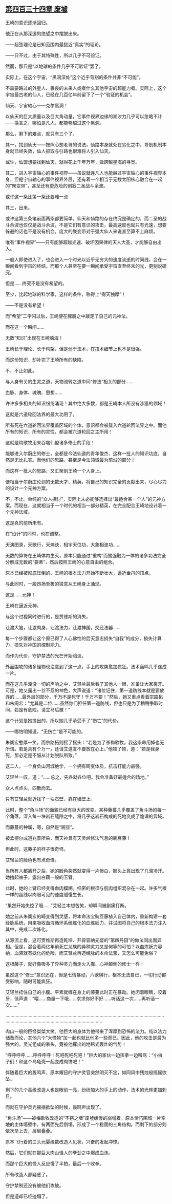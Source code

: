 ## [第四百三十四章 废墟](https://www.xxbiquge.com/11_11207/9198222.html)


  王崎的意识逐渐回归。

  他正在从那深邃的绝望之中摆脱出来。

  ——超弦理论是已知范围内最接近“真实”的理论。

  ——只不过，由于其特殊性，所以几乎不可验证。

  然而，那只是“以地球的条件几乎不可验证”罢了。

  实际上，在这个宇宙，“黑洞深处”这个近乎苛刻的条件并非“不可能”。

  不需要路过的外星人、善良的未来人或者什么其他宇宙的超能力者。实际上，这个宇宙最古老的仙人，已经在几百亿年前留下了一个“验证的机会”。

  仙天、宇宙轴心——克尔黑洞！

  以仙天的巨大质量以及巨大角动量，它事件视界边缘的潮汐力几乎可以忽略不计——换言之，哪怕是凡人，都能够越过这个黑洞。

  那么，剩下的难点，就只有三个了。

  其一，找到仙天——按照心想老哥的说法，仙路本身就处在劣化之中，导航机制本身就已经失效，仙人抓取与引路也很难将人引入仙天。

  或许，仙盟想要找到仙天，就得花上千年万年，做跨越星海的寻觅。

  其二，进入宇宙轴心的事件视界——虽说就连凡人也能越过宇宙轴心的事件视界本身，但是宇宙轴心的事件视界外层，还有着一个相当于无数太阳核心融合在一起的“聚变带”，甚至还有更危险的创寂二圣战斗余波。

  或许这一条比第一条还要难一点

  其三，出来。

  或许这第三条笔前面两条都要简单。仙天和仙路的存在终究是确定的，而二圣的战斗余波也仅仅是战斗余波，不是它们有意识的攻击，最高速度也就只有光速，想要躲避的话也不是没有机会。庞大的聚变带对于强大仙人来说甚至算不上麻烦。

  唯有“事件视界”——只有能够超越光速、破坏因果律的天人大圣，才能够自由出入。

  一般人即使进入了，也会进入一个时光以近乎无穷大的速度流逝的时间线，会在一瞬间看到宇宙的终结。而那个人甚至在要一瞬间承受宇宙直至终末的光，更别说研究。

  但是……终究不是没有希望的。

  至少，比起地球的科学家，这样的条件，称得上“得天独厚”！

  ——不是没有希望！

  而“希望”二字闪过后，王崎便在朦胧之中敲定了自己的元神法。

  而在这一个瞬间……

  无数“知识”出现在王崎脑海！

  王崎长于理论、长于构架，但是弱于法术，在技术细节上也不是很强。

  而这份知识，却补完了王崎所有的缺陷。

  不，不止如此。

  与人身有关的生灵之道，天物流转之道中同“修法”相关的部分……

  血脉、身体、魂魄、思想……

  许许多多相关的知识纷纷涌现！其中绝大多数，都是王崎本人所没有涉猎的领域！

  这就是六道轮回法界的最大功用了。

  所有死在六道轮回法界覆盖区域的个体，意识都会被载入六道轮回法界之中。而他所有的知识，所有的灵性，都会被六道轮回之主所用！

  这就是梅歌牧用来吞噬仙盟诸多修士的手段！

  能够进入尔蔚庄的修士，全都是今法仙道的青年俊杰、这样一批人的知识功底，自然是无比扎实。而他们的思路，甚至是今法领域最为前沿的部分！

  而这样一批人的思路，又汇聚到王崎一个人身上。

  便相当于尔蔚庄论剑的无数天才、精英，将自己的知识完全的贡献出来，尽心尽力的设计一个元神方案。

  不，不止。单纯的“众人探讨”，实际上未必能够选择出“最适合某一个人”的元神方案。而现在，这就相当于一个时代的相当一部分精英，在完全配合王崎地设计着一个元神法域。

  这是真的前所未有。

  在“设计”的同时，也在调整。

  天演图录，天歌行，天熵诀，相宇天位功，大象相波功……

  无数的算符在王崎体内生灭，原本只能通过“重构”而勉强融为一体的诸多功法完全分解成无数的“要素”，然后按照王崎的心意自由的组合。

  原本已经被彻底压倒的、王崎的根本法力开始不断壮大，逼近金丹的顶点。

  与此同时，一股昂扬至极的锐意从王崎身上涌现。

  这是……元神！

  王崎在逼近元神。

  与这个过程同时进行的，是贾维斯的消失。

  让渡大脑，让渡肉身，让渡法力，让渡神国，交还法器……

  每一个步骤都让这个原已得了人心佛性的后天意志损失“自我”的成分，损失计算力，损失对神国的控制能力。

  而作为代价，守护禁法的光芒开始暗淡。

  外面围攻的诸多怪物也注意到了这一点，手上的攻势愈加疯狂。法术轰鸣几乎连成一片。

  而在这几乎淹没一切的声响之中，艾轻兰最后看了其他人一眼，准备让大家离开。可是，她又露出一丝不忍的神色，大声说道：“诸位记住，第一道防线本就是要放弃的……最外层的部分，千万不是死守！千万不要！”然后，她又重点看着宗路拓和朱阁宏：“尤其是二位……虽然你们担任第一道防线，但也只是为了稍稍争取时间，若是有危险，请立马后撤！”

  这个计划是她提出的，所以她几乎承受不了“伤亡”的代价。

  ——哪怕明知道，“无伤亡”是不可能的。

  朱阁宏憨厚一笑，而宗路拓则摇了摇头：“若是为了杀梅歌牧，我这条命用掉也无所谓。若是真有个万一，还请艾道友不要放在心上。”他顿了顿，道：“若是我身死，那必定是不服从计划脱队所致。”

  这二人，一个身负山河城绝学，一个拥有畸变体质，抗击打能力最强。

  艾轻兰一叹，道：“……总之，先各就各位吧。我会准备好最适合的场地。”

  众人点点头，四散而去。

  只有艾轻兰就近找了一块石壁，靠在墙壁上。

  此时，整个“角斗场”的面貌已经有巨大的改变。某种藤蔓几乎覆盖了角斗场的每一个角落，深入每一块岩石缝隙之中，将几乎这岩石构成的死地变成了诡谲的异域。

  而藤蔓的种属，嗯，自然是“豌豆”。

  被孟德尔成道兆景所染，而天神具有天灵岭修法气息的豌豆藤！

  但此时，这藤子的样子很奇怪。

  艾轻兰的脸色也有点奇怪。

  当所有人都离开之后，她的脸色突然就变得一片惨白，额头上竟出现了几滴冷汗。她撸起袖子，露出白藕一般的玉臂。

  此时，她的上臂已经变得血肉模糊。细密的根须与肌肉组织混杂在一起。许多气根一样的丝线以肉眼可见的速度缓慢生长。

  “果然开始失控了哦……”艾轻兰本想苦笑，却瞬间被剧痛打断。

  她之前从朱阁宏的畸变得到灵感，将本命法宝豌豆藤植入自己体内，重新构建一套经脉系统，用来吸收血液循环系统炼化的血炼妖力，并试图将自己的根本法力注入其中，完成二次炼化。

  从源流上看，这可贾维斯再造乾坤、开辟容纳元婴的“第四丹田”的做法同出而异相。但是，混合着两亿年前死亡龙族的异种灵力又是何等的可怕？以血炼妖力容纳，血液就有妖化的危险，而艾轻兰再造经脉的本命法宝，又怎么可能免俗？

  这根藤子，就好像吸多了异种灵力而走火入魔、心神颠倒的修士一样！

  虽然这个“修士”意识还在，但是七情暴动，六欲横行，根本无法自已，一切行动都受影响，随时可能疯狂。

  艾轻兰捂住自己的小腹。平素就缠在身上的藤蔓此时正在暴动。她闭着眼睛，咬着牙，低声道：“喂……商量一下哦……求求你好不好……听话这一次……再听话一次……”

  ………………………………………………………………………………………………………………………………………………………………………………

  肉山一般的巨怪桀桀大笑。他巨大的身体为他带来了浑厚到恐怖的法力。纯以法力储备而论，其他六个“大怪物”加一起也就比他多一些而已。因此，他的攻击是最为强大的。灵光组成的拳头，竟被他挥出的地毯式轰炸的气势！

  “呼呼呼呼……呼呼呼呼！死吧死吧死吧！”巨大的家伙一边挥拳一边叫骂：“小虫子们！和这个乌龟壳一起变成肉饼吧！”

  伴随着巨大的轰鸣声，原本耀目的守护灵官突然明灭不定，如同风中残烛般摇摇欲坠。

  剩下的几个高级改造人也是眼前一亮，纷纷加大的手上的动作，法术的光辉更加刺目。

  而就在守护灵光摇摇欲坠的时候，轰鸣声出现了。

  “角斗场”——被梅歌牧改造的“不祭之墙”废墟缓慢的崩塌着。原本恰巧围城一片空地的主体墙壁中，有两面先后倒塌，形成了一个稳固的三角结构。而剩下的部分则依次垒上去，层层叠叠。

  原本飞行着的三头元婴级数改造人见状，兴奋的发起冲锋。

  然后，它们就在那巨大肉山怪人的拳劲之中爆成血沫。

  而那个巨大的怪人反应慢了半拍，最后一个收拳。

  所有改造人都疑惑了。

  守护禁制还没有被他们攻破。

  但是遗却已经迹塌了。
